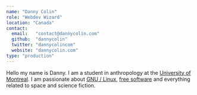 ```yaml
---
name: "Danny Colin"
role: "Webdev Wizard"
location: "Canada"
contact:
  email:   "contact@dannycolin.com"  
  github:  "dannycolin"
  twitter: "dannycolincom"
  website: "dannycolin.com"
type: "production"
---
```


Hello my name is Danny. I am a student in anthropology at the
[University of Montreal][udem]. I am passionate about [GNU / Linux][gnu-linux],
[free software][free-software] and everything related to space and science 
fiction.

[udem]:          http://www.umontreal.ca/en
[gnu-linux]:     https://www.gnu.org/gnu/linux-and-gnu.html
[free-software]: https://www.gnu.org/philosophy/free-sw.html
